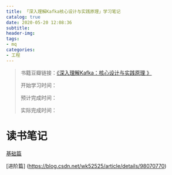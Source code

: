 ```yaml
---
title: 「深入理解Kafka核心设计与实践原理」学习笔记
catalog: true
date: 2020-05-20 12:08:36
subtitle:
header-img:
tags:
- mq
categories:
- 工程
---
```

> 书籍豆瓣链接：[《深入理解Kafka：核心设计与实践原理
》](https://book.douban.com/subject/30437872/)
> 
> 开始学习时间：
> 
> 预计完成时间：
> 
> 实际完成时间：

# 读书笔记

[基础篇](https://blog.csdn.net/wk52525/article/details/96985534)

[进阶篇] (https://blog.csdn.net/wk52525/article/details/98070770)